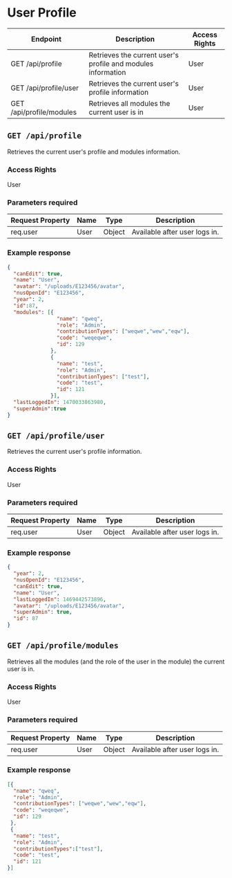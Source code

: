 # User Profile
|          Endpoint          |                             Description                            |  Access Rights  |
|----------------------------|--------------------------------------------------------------------|-----------------|
|       GET /api/profile     |    Retrieves the current user's profile and modules information    |      User       |
|    GET /api/profile/user   |          Retrieves the current user's profile information          |      User       |
|  GET /api/profile/modules  |            Retrieves all modules the current user is in            |      User       |

## `GET /api/profile`
Retrieves the current user's profile and modules information.

### Access Rights
User

### Parameters required
| Request Property |  Name  |   Type   |           Description           |
|------------------|--------|----------|---------------------------------|
|     req.user     |  User  |  Object  |  Available after user logs in.  |

### Example response
```json
{
  "canEdit": true,
  "name": "User",
  "avatar": "/uploads/E123456/avatar",
  "nusOpenId": "E123456",
  "year": 2,
  "id":87,
  "modules": [{
                "name": "qweq",
                "role": "Admin",
                "contributionTypes": ["weqwe","wew","eqw"],
                "code": "weqeqwe",
                "id": 129
              },
              {
                "name": "test",
                "role": "Admin",
                "contributionTypes": ["test"],
                "code": "test",
                "id": 121
              }],
  "lastLoggedIn": 1470033863980,
  "superAdmin":true
}
```

## `GET /api/profile/user`
Retrieves the current user's profile information.

### Access Rights
User

### Parameters required
| Request Property |  Name  |   Type   |           Description           |
|------------------|--------|----------|---------------------------------|
|     req.user     |  User  |  Object  |  Available after user logs in.  |

### Example response
```json
{ 
  "year": 2,
  "nusOpenId": "E123456",
  "canEdit": true,
  "name": "User",
  "lastLoggedIn": 1469442573896,
  "avatar": "/uploads/E123456/avatar",
  "superAdmin": true,
  "id": 87
}
```

## `GET /api/profile/modules`
Retrieves all the modules (and the role of the user in the module) the current user is in.

### Access Rights
User

### Parameters required
| Request Property |  Name  |   Type   |           Description           |
|------------------|--------|----------|---------------------------------|
|     req.user     |  User  |  Object  |  Available after user logs in.  |

### Example response
```json
[{
  "name": "qweq",
  "role": "Admin",
  "contributionTypes": ["weqwe","wew","eqw"],
  "code": "weqeqwe",
  "id": 129
 },
 {
  "name": "test",
  "role": "Admin",
  "contributionTypes":["test"],
  "code": "test",
  "id": 121
}]
```
